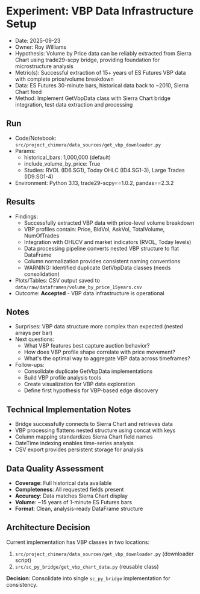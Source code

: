 # Experiment: VBP Data Infrastructure Setup

- Date: 2025-09-23
- Owner: Roy Williams
- Hypothesis: Volume by Price data can be reliably extracted from Sierra Chart using trade29-scpy bridge, providing foundation for microstructure analysis
- Metric(s): Successful extraction of 15+ years of ES Futures VBP data with complete price/volume breakdown
- Data: ES Futures 30-minute bars, historical data back to ~2010, Sierra Chart feed
- Method: Implement GetVbpData class with Sierra Chart bridge integration, test data extraction and processing

## Run
- Code/Notebook: `src/project_chimera/data_sources/get_vbp_downloader.py`
- Params: 
  - historical_bars: 1,000,000 (default)
  - include_volume_by_price: True
  - Studies: RVOL (ID6.SG1), Today OHLC (ID4.SG1-3), Large Trades (ID9.SG1-4)
- Environment: Python 3.13, trade29-scpy==1.0.2, pandas==2.3.2

## Results
- Findings: 
  - Successfully extracted VBP data with price-level volume breakdown
  - VBP profiles contain: Price, BidVol, AskVol, TotalVolume, NumOfTrades
  - Integration with OHLCV and market indicators (RVOL, Today levels)
  - Data processing pipeline converts nested VBP structure to flat DataFrame
  - Column normalization provides consistent naming conventions
  - WARNING: Identified duplicate GetVbpData classes (needs consolidation)
- Plots/Tables: CSV output saved to `data/raw/dataframes/volume_by_price_15years.csv`
- Outcome: **Accepted** - VBP data infrastructure is operational

## Notes
- Surprises: VBP data structure more complex than expected (nested arrays per bar)
- Next questions: 
  - What VBP features best capture auction behavior?
  - How does VBP profile shape correlate with price movement?
  - What's the optimal way to aggregate VBP data across timeframes?
- Follow-ups:
  - Consolidate duplicate GetVbpData implementations
  - Build VBP profile analysis tools
  - Create visualization for VBP data exploration
  - Define first hypothesis for VBP-based edge discovery

## Technical Implementation Notes
- Bridge successfully connects to Sierra Chart and retrieves data
- VBP processing flattens nested structure using concat with keys
- Column mapping standardizes Sierra Chart field names
- DateTime indexing enables time-series analysis
- CSV export provides persistent storage for analysis

## Data Quality Assessment
- **Coverage**: Full historical data available
- **Completeness**: All requested fields present
- **Accuracy**: Data matches Sierra Chart display
- **Volume**: ~15 years of 1-minute ES Futures bars
- **Format**: Clean, analysis-ready DataFrame structure

## Architecture Decision
Current implementation has VBP classes in two locations:
1. `src/project_chimera/data_sources/get_vbp_downloader.py` (downloader script)
2. `src/sc_py_bridge/get_vbp_chart_data.py` (reusable class)

**Decision**: Consolidate into single `sc_py_bridge` implementation for consistency.